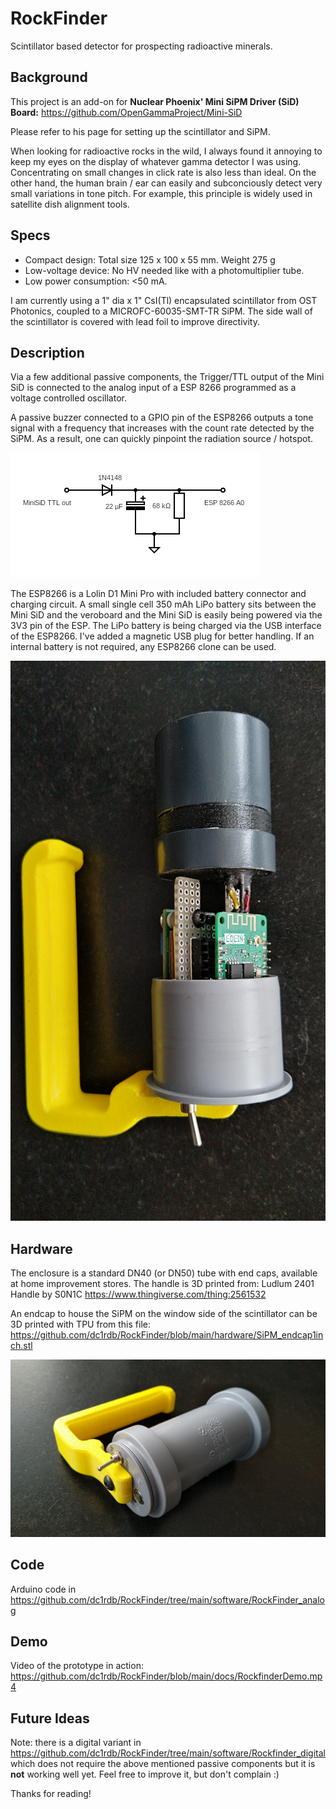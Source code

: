 # RockFinder
Scintillator based detector for prospecting radioactive minerals.

## Background
This project is an add-on for **Nuclear Phoenix' Mini SiPM Driver (SiD) Board:** https://github.com/OpenGammaProject/Mini-SiD

Please refer to his page for setting up the scintillator and SiPM.

When looking for radioactive rocks in the wild, I always found it annoying to keep my eyes on the display of whatever gamma detector I was using. Concentrating on small changes in click rate is also less than ideal.
On the other hand, the human brain / ear can easily and subconciously detect very small variations in tone pitch. For example, this principle is widely used in satellite dish alignment tools.

## Specs

* Compact design: Total size 125 x 100 x 55 mm. Weight 275 g
* Low-voltage device: No HV needed like with a photomultiplier tube.
* Low power consumption: <50 mA.

I am currently using a 1" dia x 1" CsI(Tl) encapsulated scintillator from OST Photonics, coupled to a MICROFC-60035-SMT-TR SiPM. The side wall of the scintillator is covered with lead foil to improve directivity.

## Description

Via a few additional passive components, the Trigger/TTL output of the Mini SiD is connected to the analog input of a ESP 8266 programmed as a voltage controlled oscillator. 

A passive buzzer connected to a GPIO pin of the ESP8266 outputs a tone signal with a frequency that increases with the count rate detected by the SiPM. As a result, one can quickly pinpoint the radiation source / hotspot.

![RockFinderInterface](https://github.com/dc1rdb/RockFinder/blob/main/docs/RockFinderInterface.png)

The ESP8266 is a Lolin D1 Mini Pro with included battery connector and charging circuit. A small single cell 350 mAh LiPo battery sits between the Mini SiD and the veroboard and the Mini SiD is easily being powered via the 3V3 pin of the ESP. The LiPo battery is being charged via the USB interface of the ESP8266. I've added a magnetic USB plug for better handling. If an internal battery is not required, any ESP8266 clone can be used.

![IMG_20231112_143026](https://github.com/dc1rdb/RockFinder/blob/main/docs/IMG_20231112_143026.jpg)

## Hardware
The enclosure is a standard DN40 (or DN50) tube with end caps, available at home improvement stores. The handle is 3D printed from:
Ludlum 2401 Handle by S0N1C https://www.thingiverse.com/thing:2561532

An endcap to house the SiPM on the window side of the scintillator can be 3D printed with TPU from this file: https://github.com/dc1rdb/RockFinder/blob/main/hardware/SiPM_endcap1inch.stl

![IMG_20231112_142928](https://github.com/dc1rdb/RockFinder/blob/main/docs/IMG_20231112_142928.jpg)

## Code
Arduino code in https://github.com/dc1rdb/RockFinder/tree/main/software/RockFinder_analog

## Demo
Video of the prototype in action: https://github.com/dc1rdb/RockFinder/blob/main/docs/RockfinderDemo.mp4

## Future Ideas
Note: there is a digital variant in https://github.com/dc1rdb/RockFinder/tree/main/software/Rockfinder_digital which does not require the above mentioned passive components but it is **not** working well yet. Feel free to improve it, but don't complain :)

Thanks for reading!
